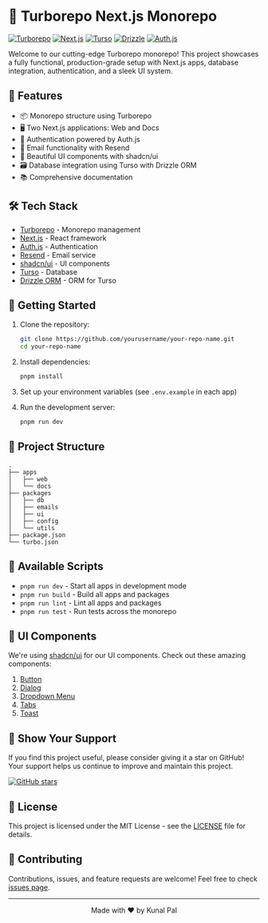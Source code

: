 # 🚀 Turborepo Next.js Monorepo

[![Turborepo](https://img.shields.io/badge/Turborepo-EF4444?style=for-the-badge&logo=turborepo&logoColor=white)](https://turbo.build/)
[![Next.js](https://img.shields.io/badge/Next.js-000000?style=for-the-badge&logo=next.js&logoColor=white)](https://nextjs.org/)
[![Turso](https://img.shields.io/badge/Turso-4D4D4D?style=for-the-badge&logo=sqlite&logoColor=white)](https://turso.tech/)
[![Drizzle](https://img.shields.io/badge/Drizzle-0000FF?style=for-the-badge&logo=drizzle&logoColor=white)](https://orm.drizzle.team/)
[![Auth.js](https://img.shields.io/badge/Auth.js-000000?style=for-the-badge&logo=auth0&logoColor=white)](https://authjs.dev/)

Welcome to our cutting-edge Turborepo monorepo! This project showcases a fully functional, production-grade setup with Next.js apps, database integration, authentication, and a sleek UI system.

## 🌟 Features

- 📦 Monorepo structure using Turborepo
- 🖥️ Two Next.js applications: Web and Docs
- 🔐 Authentication powered by Auth.js
- 📨 Email functionality with Resend
- 🎨 Beautiful UI components with shadcn/ui
- 🗃️ Database integration using Turso with Drizzle ORM
- 📚 Comprehensive documentation

## 🛠️ Tech Stack

- [Turborepo](https://turbo.build/repo) - Monorepo management
- [Next.js](https://nextjs.org/) - React framework
- [Auth.js](https://authjs.dev/) - Authentication
- [Resend](https://resend.com/) - Email service
- [shadcn/ui](https://ui.shadcn.com/) - UI components
- [Turso](https://turso.tech/) - Database
- [Drizzle ORM](https://orm.drizzle.team/) - ORM for Turso

## 🚀 Getting Started

1. Clone the repository:

   ```bash
   git clone https://github.com/yourusername/your-repo-name.git
   cd your-repo-name
   ```

2. Install dependencies:

   ```bash
   pnpm install
   ```

3. Set up your environment variables (see `.env.example` in each app)

4. Run the development server:
   ```bash
   pnpm run dev
   ```

## 📁 Project Structure

```
.
├── apps
│   ├── web
│   └── docs
├── packages
│   ├── db
│   ├── emails
│   ├── ui
│   ├── config
│   └── utils
├── package.json
└── turbo.json
```

## 🔧 Available Scripts

- `pnpm run dev` - Start all apps in development mode
- `pnpm run build` - Build all apps and packages
- `pnpm run lint` - Lint all apps and packages
- `pnpm run test` - Run tests across the monorepo

## 🎨 UI Components

We're using [shadcn/ui](https://ui.shadcn.com/) for our UI components. Check out these amazing components:

1. [Button](https://ui.shadcn.com/docs/components/button)
2. [Dialog](https://ui.shadcn.com/docs/components/dialog)
3. [Dropdown Menu](https://ui.shadcn.com/docs/components/dropdown-menu)
4. [Tabs](https://ui.shadcn.com/docs/components/tabs)
5. [Toast](https://ui.shadcn.com/docs/components/toast)

## 🌟 Show Your Support

If you find this project useful, please consider giving it a star on GitHub! Your support helps us continue to improve and maintain this project.

[![GitHub stars](https://img.shields.io/github/stars/yourusername/your-repo-name.svg?style=social&label=Star)](https://github.com/yourusername/your-repo-name)

## 📄 License

This project is licensed under the MIT License - see the [LICENSE](LICENSE) file for details.

## 🤝 Contributing

Contributions, issues, and feature requests are welcome! Feel free to check [issues page](https://github.com/yourusername/your-repo-name/issues).

---

<p align="center">
  Made with ❤️ by Kunal Pal
</p>
